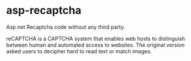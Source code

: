 # asp-recaptcha
Asp.net Recaptcha code without any third party.

reCAPTCHA is a CAPTCHA system that enables web hosts to distinguish between human and automated access to websites.
The original version asked users to decipher hard to read text or match images.
